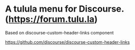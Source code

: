 # A tulula menu for Discourse. (https://forum.tulu.la)

Based on discourse-custom-header-links component

https://github.com/discourse/discourse-custom-header-links
